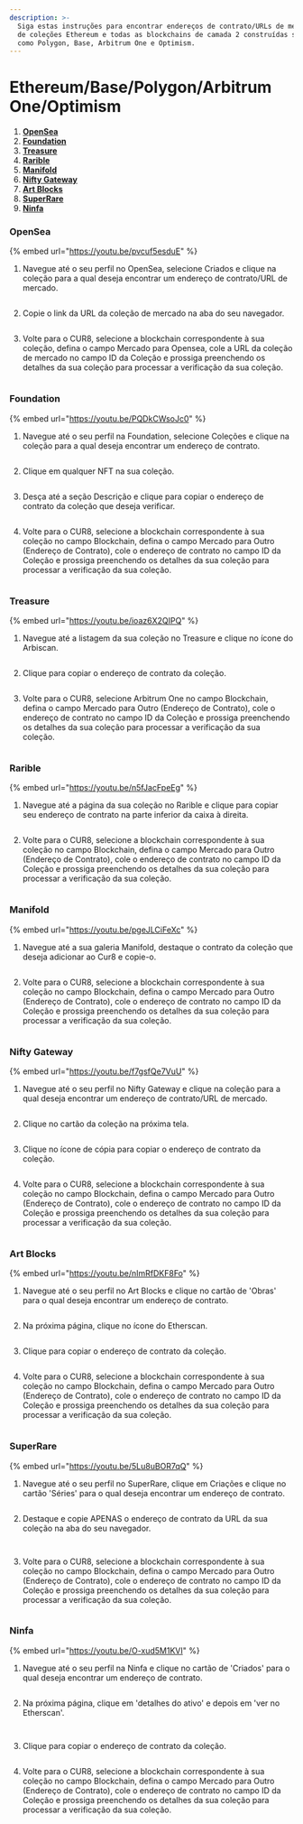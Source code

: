 ```yaml
---
description: >-
  Siga estas instruções para encontrar endereços de contrato/URLs de mercado
  de coleções Ethereum e todas as blockchains de camada 2 construídas sobre o Ethereum
  como Polygon, Base, Arbitrum One e Optimism.
---
```


# Ethereum/Base/Polygon/Arbitrum One/Optimism

1. [**OpenSea**](ethereum-base-polygon-arbitrum-one-optimism.md#opensea)
2. [**Foundation**](ethereum-base-polygon-arbitrum-one-optimism.md#foundation)
3. [**Treasure**](ethereum-base-polygon-arbitrum-one-optimism.md#treasure)
4. [**Rarible**](ethereum-base-polygon-arbitrum-one-optimism.md#rarible)
5. [**Manifold**](ethereum-base-polygon-arbitrum-one-optimism.md#manifold)
6. [**Nifty Gateway**](ethereum-base-polygon-arbitrum-one-optimism.md#nifty-gateway)
7. [**Art Blocks**](ethereum-base-polygon-arbitrum-one-optimism.md#art-blocks)
8. [**SuperRare**](ethereum-base-polygon-arbitrum-one-optimism.md#superrare)
9. [**Ninfa**](ethereum-base-polygon-arbitrum-one-optimism.md#ninfa)

### OpenSea



{% embed url="https://youtu.be/pvcuf5esduE" %}

1. Navegue até o seu perfil no OpenSea, selecione Criados e clique na coleção para a qual deseja encontrar um endereço de contrato/URL de mercado.

<figure><img src="../../.gitbook/assets/Screenshot 2024-08-30 at 06.06.37.png" alt=""><figcaption></figcaption></figure>

2. Copie o link da URL da coleção de mercado na aba do seu navegador.

<figure><img src="../../.gitbook/assets/Screenshot 2024-09-17 at 15.03.49.png" alt=""><figcaption></figcaption></figure>

3. Volte para o CUR8, selecione a blockchain correspondente à sua coleção, defina o campo Mercado para Opensea, cole a URL da coleção de mercado no campo ID da Coleção e prossiga preenchendo os detalhes da sua coleção para processar a verificação da sua coleção.

<figure><img src="../../.gitbook/assets/Screenshot 2025-01-31 at 10.43.22.png" alt=""><figcaption></figcaption></figure>

### Foundation



{% embed url="https://youtu.be/PQDkCWsoJc0" %}

1. Navegue até o seu perfil na Foundation, selecione Coleções e clique na coleção para a qual deseja encontrar um endereço de contrato.

<figure><img src="../../.gitbook/assets/Screenshot 2024-08-30 at 06.41.17.png" alt=""><figcaption></figcaption></figure>

2. Clique em qualquer NFT na sua coleção.

<figure><img src="../../.gitbook/assets/Screenshot 2024-08-30 at 06.43.05.png" alt=""><figcaption></figcaption></figure>

3. Desça até a seção Descrição e clique para copiar o endereço de contrato da coleção que deseja verificar.

<figure><img src="../../.gitbook/assets/Screenshot 2024-08-30 at 06.44.23.png" alt=""><figcaption></figcaption></figure>

4. Volte para o CUR8, selecione a blockchain correspondente à sua coleção no campo Blockchain, defina o campo Mercado para Outro (Endereço de Contrato), cole o endereço de contrato no campo ID da Coleção e prossiga preenchendo os detalhes da sua coleção para processar a verificação da sua coleção.

<figure><img src="../../.gitbook/assets/Screenshot 2025-01-31 at 10.45.35.png" alt=""><figcaption></figcaption></figure>

### Treasure



{% embed url="https://youtu.be/ioaz6X2QIPQ" %}

1. Navegue até a listagem da sua coleção no Treasure e clique no ícone do Arbiscan.

<figure><img src="../../.gitbook/assets/Screenshot 2024-09-19 at 10.27.08.png" alt=""><figcaption></figcaption></figure>

2. Clique para copiar o endereço de contrato da coleção.

<figure><img src="../../.gitbook/assets/Screenshot 2024-09-19 at 10.33.42.png" alt=""><figcaption></figcaption></figure>

3. Volte para o CUR8, selecione Arbitrum One no campo Blockchain, defina o campo Mercado para Outro (Endereço de Contrato), cole o endereço de contrato no campo ID da Coleção e prossiga preenchendo os detalhes da sua coleção para processar a verificação da sua coleção.

<figure><img src="../../.gitbook/assets/Screenshot 2025-01-31 at 10.47.35.png" alt=""><figcaption></figcaption></figure>

### Rarible



{% embed url="https://youtu.be/n5fJacFpeEg" %}

1. Navegue até a página da sua coleção no Rarible e clique para copiar seu endereço de contrato na parte inferior da caixa à direita.

<figure><img src="../../.gitbook/assets/Screenshot 2024-09-19 at 10.48.45.png" alt=""><figcaption></figcaption></figure>

2. Volte para o CUR8, selecione a blockchain correspondente à sua coleção no campo Blockchain, defina o campo Mercado para Outro (Endereço de Contrato), cole o endereço de contrato no campo ID da Coleção e prossiga preenchendo os detalhes da sua coleção para processar a verificação da sua coleção.

<figure><img src="../../.gitbook/assets/Screenshot 2025-01-31 at 10.45.35.png" alt=""><figcaption></figcaption></figure>

### Manifold



{% embed url="https://youtu.be/pgeJLCiFeXc" %}

1. Navegue até a sua galeria Manifold, destaque o contrato da coleção que deseja adicionar ao Cur8 e copie-o.

<figure><img src="../../.gitbook/assets/Screenshot 2024-10-18 at 07.10.29.png" alt=""><figcaption></figcaption></figure>

2. Volte para o CUR8, selecione a blockchain correspondente à sua coleção no campo Blockchain, defina o campo Mercado para Outro (Endereço de Contrato), cole o endereço de contrato no campo ID da Coleção e prossiga preenchendo os detalhes da sua coleção para processar a verificação da sua coleção.

<figure><img src="../../.gitbook/assets/Screenshot 2025-01-31 at 10.49.54.png" alt=""><figcaption></figcaption></figure>

### Nifty Gateway



{% embed url="https://youtu.be/f7gsfQe7VuU" %}

1. Navegue até o seu perfil no Nifty Gateway e clique na coleção para a qual deseja encontrar um endereço de contrato/URL de mercado.

<figure><img src="../../.gitbook/assets/Screenshot 2024-11-06 at 09.48.14.png" alt=""><figcaption></figcaption></figure>

2. Clique no cartão da coleção na próxima tela.

<figure><img src="../../.gitbook/assets/Screenshot 2024-11-06 at 09.50.05.png" alt=""><figcaption></figcaption></figure>

3. Clique no ícone de cópia para copiar o endereço de contrato da coleção.

<figure><img src="../../.gitbook/assets/Screenshot 2024-11-06 at 09.51.11.png" alt=""><figcaption></figcaption></figure>

4. Volte para o CUR8, selecione a blockchain correspondente à sua coleção no campo Blockchain, defina o campo Mercado para Outro (Endereço de Contrato), cole o endereço de contrato no campo ID da Coleção e prossiga preenchendo os detalhes da sua coleção para processar a verificação da sua coleção.

<figure><img src="../../.gitbook/assets/Screenshot 2025-01-31 at 10.49.54.png" alt=""><figcaption></figcaption></figure>

### Art Blocks



{% embed url="https://youtu.be/nImRfDKF8Fo" %}

1. Navegue até o seu perfil no Art Blocks e clique no cartão de 'Obras' para o qual deseja encontrar um endereço de contrato.

<figure><img src="../../.gitbook/assets/Screenshot 2024-12-19 at 06.54.12.png" alt=""><figcaption></figcaption></figure>

2. Na próxima página, clique no ícone do Etherscan.

<figure><img src="../../.gitbook/assets/Screenshot 2024-12-19 at 06.56.15.png" alt=""><figcaption></figcaption></figure>

3. Clique para copiar o endereço de contrato da coleção.

<figure><img src="../../.gitbook/assets/Screenshot 2024-12-19 at 06.58.40.png" alt=""><figcaption></figcaption></figure>

4. Volte para o CUR8, selecione a blockchain correspondente à sua coleção no campo Blockchain, defina o campo Mercado para Outro (Endereço de Contrato), cole o endereço de contrato no campo ID da Coleção e prossiga preenchendo os detalhes da sua coleção para processar a verificação da sua coleção.

<figure><img src="../../.gitbook/assets/Screenshot 2025-01-31 at 10.49.54.png" alt=""><figcaption></figcaption></figure>

### SuperRare



{% embed url="https://youtu.be/5Lu8uBOR7qQ" %}

1. Navegue até o seu perfil no SuperRare, clique em Criações e clique no cartão 'Séries' para o qual deseja encontrar um endereço de contrato.

<figure><img src="../../.gitbook/assets/Screenshot 2024-12-19 at 06.46.10.png" alt=""><figcaption></figcaption></figure>

2. Destaque e copie APENAS o endereço de contrato da URL da sua coleção na aba do seu navegador.

<figure><img src="../../.gitbook/assets/Screenshot 2024-12-19 at 06.48.55.png" alt=""><figcaption></figcaption></figure>

<figure><img src="../../.gitbook/assets/Screenshot 2024-12-19 at 06.52.00.png" alt=""><figcaption></figcaption></figure>

3. Volte para o CUR8, selecione a blockchain correspondente à sua coleção no campo Blockchain, defina o campo Mercado para Outro (Endereço de Contrato), cole o endereço de contrato no campo ID da Coleção e prossiga preenchendo os detalhes da sua coleção para processar a verificação da sua coleção.

<figure><img src="../../.gitbook/assets/Screenshot 2025-01-31 at 10.49.54.png" alt=""><figcaption></figcaption></figure>

### Ninfa



{% embed url="https://youtu.be/O-xud5M1KVI" %}

1. Navegue até o seu perfil na Ninfa e clique no cartão de 'Criados' para o qual deseja encontrar um endereço de contrato.

<figure><img src="../../.gitbook/assets/Screenshot 2025-01-15 at 11.31.35.png" alt=""><figcaption></figcaption></figure>

2. Na próxima página, clique em 'detalhes do ativo' e depois em 'ver no Etherscan'.

<figure><img src="../../.gitbook/assets/Screenshot 2025-01-15 at 11.32.57.png" alt=""><figcaption></figcaption></figure>

<figure><img src="../../.gitbook/assets/Screenshot 2025-01-15 at 11.34.44.png" alt=""><figcaption></figcaption></figure>

3. Clique para copiar o endereço de contrato da coleção.

<figure><img src="../../.gitbook/assets/Screenshot 2025-01-15 at 11.35.54.png" alt=""><figcaption></figcaption></figure>

4. Volte para o CUR8, selecione a blockchain correspondente à sua coleção no campo Blockchain, defina o campo Mercado para Outro (Endereço de Contrato), cole o endereço de contrato no campo ID da Coleção e prossiga preenchendo os detalhes da sua coleção para processar a verificação da sua coleção.

<figure><img src="../../.gitbook/assets/Screenshot 2025-01-31 at 10.49.54.png" alt=""><figcaption></figcaption></figure>